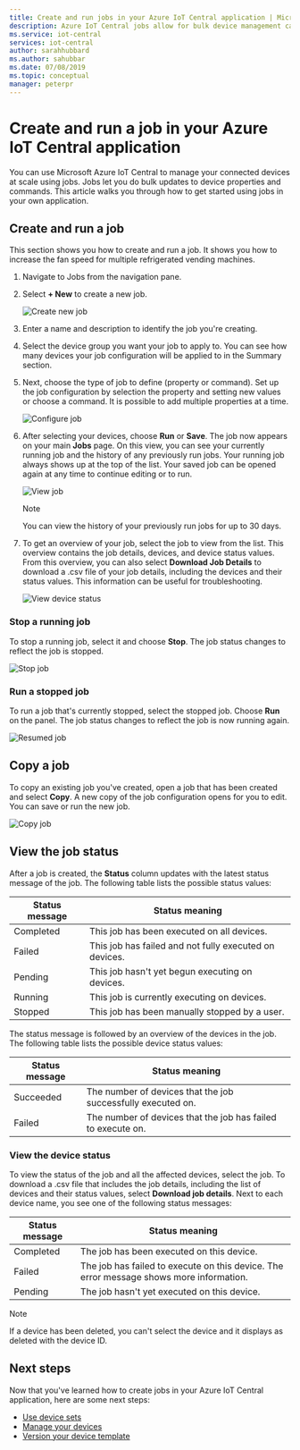 ```yaml
---
title: Create and run jobs in your Azure IoT Central application | Microsoft Docs
description: Azure IoT Central jobs allow for bulk device management capabilities, such as updating a device property, setting, or executing a command.
ms.service: iot-central
services: iot-central
author: sarahhubbard
ms.author: sahubbar
ms.date: 07/08/2019
ms.topic: conceptual
manager: peterpr
---
```


# Create and run a job in your Azure IoT Central application

You can use Microsoft Azure IoT Central to manage your connected devices at scale using jobs. Jobs let you do bulk updates to device properties and commands. This article walks you through how to get started using jobs in your own application.


## Create and run a job

This section shows you how to create and run a job. It shows you how to increase the fan speed for multiple refrigerated vending machines.

1. Navigate to Jobs from the navigation pane.

2. Select **+ New** to create a new job.

    ![Create new job](./media/howto-run-a-job/createnewjob.png)

3. Enter a name and description to identify the job you're creating.

4. Select the device group you want your job to apply to. You can see how many devices your job configuration will be applied to in the Summary section. 

5. Next, choose the type of job to define (property or command). Set up the job configuration by selection the property and setting new values or choose a command. It is possible to add multiple properties at a time.

    ![Configure job](./media/howto-run-a-job/configurejob.png)

6. After selecting your devices, choose **Run** or **Save**. The job now appears on your main **Jobs** page. On this view, you can see your currently running job and the history of any previously run jobs. Your running job always shows up at the top of the list. Your saved job can be opened again at any time to continue editing or to run.

    ![View job](./media/howto-run-a-job/viewjob.png)

    > [!NOTE]
    > You can view the history of your previously run jobs for up to 30 days.

7. To get an overview of your job, select the job to view from the list. This overview contains the job details, devices, and device status values. From this overview, you can also select **Download Job Details** to download a .csv file of your job details, including the devices and their status values. This information can be useful for troubleshooting.

    ![View device status](./media/howto-run-a-job/downloaddetails.png)

### Stop a running job

To stop a running job, select it and choose **Stop**. The job status changes to reflect the job is stopped.

   ![Stop job](./media/howto-run-a-job/stopjob.png)

### Run a stopped job

To run a job that's currently stopped, select the stopped job. Choose **Run** on the panel. The job status changes to reflect the job is now running again.

   ![Resumed job](./media/howto-run-a-job/resumejob.png)

## Copy a job

To copy an existing job you've created, open a job that has been created and select **Copy**. A new copy of the job configuration opens for you to edit. You can save or run the new job. 

   ![Copy job](./media/howto-run-a-job/copyjob.png)

## View the job status

After a job is created, the **Status** column updates with the latest status message of the job. The following table lists the possible status values:

| Status message       | Status meaning                                          |
| -------------------- | ------------------------------------------------------- |
| Completed            | This job has been executed on all devices.              |
| Failed               | This job has failed and not fully executed on devices.  |
| Pending              | This job hasn't yet begun executing on devices.         |
| Running              | This job is currently executing on devices.             |
| Stopped              | This job has been manually stopped by a user.           |

The status message is followed by an overview of the devices in the job. The following table lists the possible device status values:

| Status message       | Status meaning                                                     |
| -------------------- | ------------------------------------------------------------------ |
| Succeeded            | The number of devices that the job successfully executed on.       |
| Failed               | The number of devices that the job has failed to execute on.       |

### View the device status

To view the status of the job and all the affected devices, select the job. To download a .csv file that includes the job details, including the list of devices and their status values, select **Download job details**. Next to each device name, you see one of the following status messages:

| Status message       | Status meaning                                                                |
| -------------------- | ----------------------------------------------------------------------------- |
| Completed            | The job has been executed on this device.                                     |
| Failed               | The job has failed to execute on this device. The error message shows more information.  |
| Pending              | The job hasn't yet executed on this device.                                   |

> [!NOTE]
> If a device has been deleted, you can't select the device and it displays as deleted with the device ID.

## Next steps

Now that you've learned how to create jobs in your Azure IoT Central application, here are some next steps:

- [Use device sets](howto-use-device-sets.md)
- [Manage your devices](howto-manage-devices.md)
- [Version your device template](howto-version-device-template.md)
